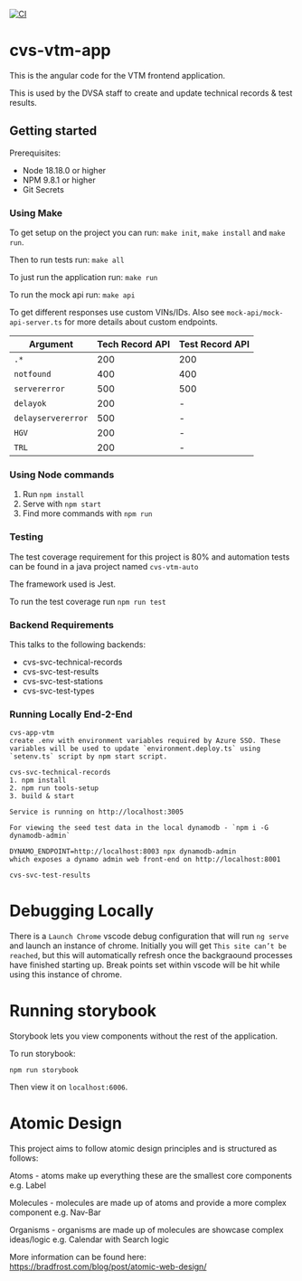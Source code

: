 [![CI](https://github.com/dvsa/cvs-app-vtm/actions/workflows/pr-checks.yml/badge.svg)](https://github.com/dvsa/cvs-app-vtm/actions/workflows/pr-checks.yml)

# cvs-vtm-app

This is the angular code for the VTM frontend application.

This is used by the DVSA staff to create and update technical records & test results.

## Getting started

Prerequisites:

- Node 18.18.0 or higher
- NPM 9.8.1 or higher
- Git Secrets

### Using Make

To get setup on the project you can run: `make init`, `make install` and `make run`.

Then to run tests run:
`make all`

To just run the application run:
`make run`

To run the mock api run:
`make api`

To get different responses use custom VINs/IDs. Also see `mock-api/mock-api-server.ts` for more details about custom endpoints.

| Argument           | Tech Record API | Test Record API |
| ------------------ | --------------- | --------------- |
| `.*`               | 200             | 200             |
| `notfound`         | 400             | 400             |
| `servererror`      | 500             | 500             |
| `delayok`          | 200             | -               |
| `delayservererror` | 500             | -               |
| `HGV`              | 200             | -               |
| `TRL`              | 200             | -               |

### Using Node commands

1. Run `npm install`
2. Serve with `npm start`
3. Find more commands with `npm run`

### Testing

The test coverage requirement for this project is 80% and automation tests can be found in a java project named `cvs-vtm-auto`

The framework used is Jest.

To run the test coverage run `npm run test`

### Backend Requirements

This talks to the following backends:

- cvs-svc-technical-records
- cvs-svc-test-results
- cvs-svc-test-stations
- cvs-svc-test-types

### Running Locally End-2-End

```
cvs-app-vtm
create .env with environment variables required by Azure SSO. These variables will be used to update `environment.deploy.ts` using `setenv.ts` script by npm start script.
```

```
cvs-svc-technical-records
1. npm install
2. npm run tools-setup
3. build & start

Service is running on http://localhost:3005

For viewing the seed test data in the local dynamodb - `npm i -G dynamodb-admin`

DYNAMO_ENDPOINT=http://localhost:8003 npx dynamodb-admin
which exposes a dynamo admin web front-end on http://localhost:8001
```

```
cvs-svc-test-results

```

# Debugging Locally

There is a `Launch Chrome` vscode debug configuration that will run `ng serve` and launch an instance of chrome. Initially you will get `This site can’t be reached`, but this will automatically refresh once the backgraound processes have finished starting up. Break points set within vscode will be hit while using this instance of chrome.

# Running storybook

Storybook lets you view components without the rest of the application.

To run storybook:

`npm run storybook`

Then view it on `localhost:6006`.

# Atomic Design

This project aims to follow atomic design principles and is structured as follows:

Atoms - atoms make up everything these are the smallest core components e.g. Label

Molecules - molecules are made up of atoms and provide a more complex component e.g. Nav-Bar

Organisms - organisms are made up of molecules are showcase complex ideas/logic e.g. Calendar with Search logic

More information can be found here: https://bradfrost.com/blog/post/atomic-web-design/
